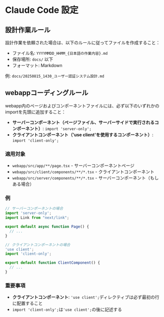# Claude Code 設定

## 設計作業ルール

設計作業を依頼された場合は、以下のルールに従ってファイルを作成すること：

- ファイル名: `YYYYMMDD_HHMM_{日本語の作業内容}.md`
- 保存場所: `docs/` 以下
- フォーマット: Markdown

例: `docs/20250815_1430_ユーザー認証システム設計.md`

## webappコーディングルール

webapp内のページおよびコンポーネントファイルには、必ず以下のいずれかのimportを先頭に追加すること：

- **サーバーコンポーネント（ページファイル、サーバーサイドで実行されるコンポーネント）**: `import 'server-only';`
- **クライアントコンポーネント（'use client'を使用するコンポーネント）**: `import 'client-only';`

### 適用対象
- `webapp/src/app/**/page.tsx` - サーバーコンポーネントページ
- `webapp/src/client/components/**/*.tsx` - クライアントコンポーネント
- `webapp/src/server/components/**/*.tsx` - サーバーコンポーネント（もしある場合）

### 例
```typescript
// サーバーコンポーネントの場合
import 'server-only';
import Link from "next/link";

export default async function Page() {
  // ...
}

// クライアントコンポーネントの場合
'use client';
import 'client-only';

export default function ClientComponent() {
  // ...
}
```

### 重要事項
- **クライアントコンポーネント**: `'use client';`ディレクティブは必ず最初の行に配置すること
- `import 'client-only';`は`'use client';`の後に記述する